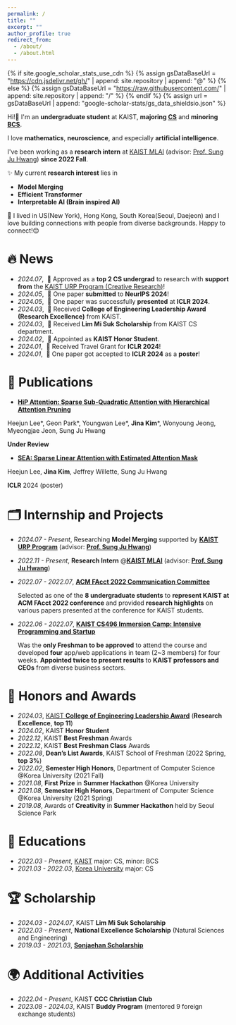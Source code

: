 ```yaml
---
permalink: /
title: ""
excerpt: ""
author_profile: true
redirect_from: 
  - /about/
  - /about.html
---
```


{% if site.google_scholar_stats_use_cdn %}
{% assign gsDataBaseUrl = "https://cdn.jsdelivr.net/gh/" | append: site.repository | append: "@" %}
{% else %}
{% assign gsDataBaseUrl = "https://raw.githubusercontent.com/" | append: site.repository | append: "/" %}
{% endif %}
{% assign url = gsDataBaseUrl | append: "google-scholar-stats/gs_data_shieldsio.json" %}

<span class='anchor' id='about-me'></span>

Hi!👋 
I'm an **undergraduate student** at KAIST, **majoring [CS](https://cs.kaist.ac.kr/)** and **minoring [BCS](https://bcs.kaist.ac.kr/)**.  

I love **mathematics**, **neuroscience**, and especially **artificial intelligence**.

I've been working as a **research intern** at [KAIST MLAI](https://www.mlai-kaist.com/) (advisor: [Prof. Sung Ju Hwang](http://www.sungjuhwang.com/)) **since 2022 Fall**.


✨ My current **research interest** lies in
- <span >**Model Merging**</span>
- <span >**Efficient Transformer**</span>
- <span >**Interpretable AI (Brain inspired AI)**</span>


🌱 I lived in US(New York), Hong Kong, South Korea(Seoul, Daejeon) and I love building connections with people from diverse backgrounds. Happy to connect!😊

# 🔥 News
- *2024.07*, &nbsp;🎉 Approved as a **top 2 CS undergrad** to research with **support from** the [KAIST URP Program (Creative Research)](https://engineering.kaist.ac.kr/content?menu=61)! 
- *2024.05*, &nbsp;🎉 One paper **submitted** to **NeurIPS 2024**! 
- *2024.05*, &nbsp;📢 One paper was successfully **presented** at **ICLR 2024**.
- *2024.03*, &nbsp;🏅 Received **College of Engineering Leadership Award (Research Excellence)** from KAIST.
- *2024.03*, &nbsp;🏅 Received **Lim Mi Suk Scholarship** from KAIST CS department.
- *2024.02*, &nbsp;🏅 Appointed as **KAIST Honor Student**.
- *2024.01*, &nbsp;🛫 Received Travel Grant for **ICLR 2024**!
- *2024.01*, &nbsp;🎉 One paper got accepted to **ICLR 2024** as a **poster**!

# 📝 Publications 

- [**HiP Attention: Sparse Sub-Quadratic Attention with Hierarchical Attention Pruning**](https://arxiv.org/pdf/2406.09827)

Heejun Lee\*, Geon Park\*, Youngwan Lee\*, **Jina Kim**\*, Wonyoung Jeong, Myeongjae Jeon, Sung Ju Hwang

**Under Review**

- [**SEA: Sparse Linear Attention with Estimated Attention Mask**](https://arxiv.org/pdf/2310.01777)

Heejun Lee, **Jina Kim**, Jeffrey Willette, Sung Ju Hwang

**ICLR** 2024 (poster)


# 🗂️ Internship and Projects

- *2024.07 - Present*, Researching **Model Merging** supported by [**KAIST URP Program**](https://engineering.kaist.ac.kr/content?menu=61) (advisor: [**Prof. Sung Ju Hwang**](http://www.sungjuhwang.com/))
  
- *2022.11 - Present*, **Research Intern** @[**KAIST MLAI**](https://www.mlai-kaist.com/) (advisor: [**Prof. Sung Ju Hwang**](http://www.sungjuhwang.com/))
  
- *2022.07 - 2022.07*, [**ACM FAcct 2022 Communication Committee**](https://facctconference.org/2022/)

  Selected as one of the **8 undergraduate students** to **represent KAIST at ACM FAcct 2022 conference** and provided **research highlights** on various papers presented at the conference for KAIST students.

- *2022.06 - 2022.07*, [**KAIST CS496 Immersion Camp: Intensive Programming and Startup**](https://madcamp.io/)

  Was the **only Freshman to be approved** to attend the course and developed **four** app/web applications in team (2~3 members) for four weeks. **Appointed twice to present results** to **KAIST professors and CEOs** from diverse business sectors.


# 🏅 Honors and Awards
- *2024.03*, [KAIST **College of Engineering Leadership Award**](https://engineering.kaist.ac.kr/student/innovator) (**Research Excellence**, **top 11**)
- *2024.02*, KAIST **Honor Student**
- *2022.12*, KAIST **Best Freshman** Awards
- *2022.12*, KAIST **Best Freshman Class** Awards
- *2022.08*, **Dean’s List Awards**, KAIST School of Freshman (2022 Spring, **top 3%**)
- *2022.02*, **Semester High Honors**, Department of Computer Science @Korea University (2021 Fall)
- *2021.08*, **First Prize** in **Summer Hackathon** @Korea University
- *2021.08*, **Semester High Honors**, Department of Computer Science @Korea University (2021 Spring)
- *2019.08*, Awards of **Creativity** in **Summer Hackathon** held by Seoul Science Park

# 📖 Educations
- *2022.03 - Present*, [KAIST](https://www.kaist.ac.kr/en/) major: CS, minor: BCS
- *2021.03 - 2022.03*, [Korea University](https://www.korea.edu/mbshome/mbs/en/index.do) major: CS

# 🏆 Scholarship
- *2024.03 - 2024.07*, KAIST **Lim Mi Suk Scholarship**
- *2022.03 - Present*, **National Excellence Scholarship** (Natural Sciences and Engineering)
- *2019.03 - 2021.03*, [**Sonjaehan Scholarship**](https://www.sonjaehan.com/index.php)

# 🌍 Additional Activities
- *2022.04 - Present*, KAIST **CCC Christian Club**
- *2023.08 - 2024.03*, KAIST **Buddy Program** (mentored 9 foreign exchange students)
